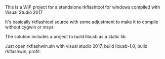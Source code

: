 This is a WIP project for a standalone rkflashtool for windows compiled with Visual Studio 2017

It's basically rkflashtool source with some adjustment to make it to compile without cygwin or msys

The solution includes a project to build libusb as a static lib.

Just open rkflashwin.sln with visual studio 2017, build libusb-1.0, build rkflashwin, profit.